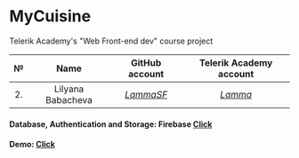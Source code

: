 # MyCuisine

Telerik Academy's "Web Front-end dev" course project


|№  |   Name          |              GitHub account                   |                Telerik Academy account                   |
|:-:|:-------------:|:---------------------------------------------:|:--------------------------------------------------------:|
|2. |Lilyana Babacheva|[_LammaSF_](https://github.com/LammaSF)               |[_Lamma_](https://telerikacademy.com/Users/Lamma)         |

#### Database, Authentication and Storage: Firebase [Click](https://firebase.com/)
#### Demo: [Click](https://mycuisine-42c85.firebaseapp.com)